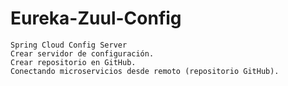 # Eureka-Zuul-Config
```
Spring Cloud Config Server
Crear servidor de configuración.
Crear repositorio en GitHub.
Conectando microservicios desde remoto (repositorio GitHub).
```
